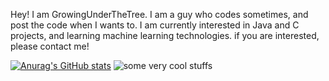 Hey! I am GrowingUnderTheTree. I am a guy who codes sometimes, and post the code when I wants to.
I am currently interested in Java and C projects, and learning machine learning technologies.
if you are interested, please contact me!

[![Anurag's GitHub stats](https://github-readme-stats.vercel.app/api?username=GrowingUnderTheTree)](https://github.com/anuraghazra/github-readme-stats)
![some very cool stuffs](https://img.shields.io/badge/Making%20this-because%20why%20not-brightgreen)

